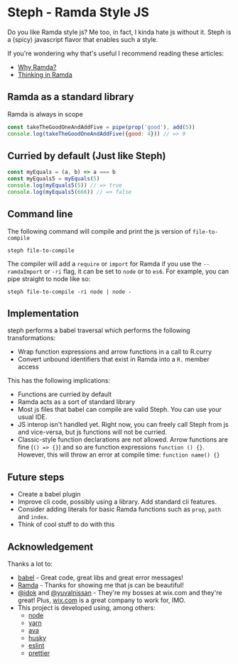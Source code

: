 # Steph - Ramda Style JS
Do you like Ramda style js?
Me too, in fact, I kinda hate js without it.
Steph is a (spicy) javascript flavor that enables such a style.

If you're wondering why that's useful I recommend reading these articles:
- [Why Ramda?](https://fr.umio.us/why-ramda/)
- [Thinking in Ramda](https://randycoulman.com/blog/2016/05/24/thinking-in-ramda-getting-started/)

## Ramda as a standard library
Ramda is always in scope
```javascript
const takeTheGoodOneAndAddFive = pipe(prop('good'), add(5))
console.log(takeTheGoodOneAndAddFive({good: 4})) // => 9
```

## Curried by default (Just like Steph)
```javascript
const myEquals = (a, b) => a === b
const myEquals5 = myEquals(5)
console.log(myEquals5(5)) // => true
console.log(myEquals5(666)) // => false
```

## Command line
The following command will compile and print the js version of `file-to-compile` 
```shell script
steph file-to-compile
```
The compiler will add a `require` or `import` for Ramda if you use the `--ramdaImport` or `-ri` flag,
it can be set to `node` or to `es6`.
For example, you can pipe straight to node like so:
```shell script
steph file-to-compile -ri node | node -
``` 

## Implementation
steph performs a babel traversal which performs the following transformations:
- Wrap function expressions and arrow functions in a call to R.curry
- Convert unbound identifiers that exist in Ramda into a `R.` member access

This has the following implications:
- Functions are curried by default
- Ramda acts as a sort of standard library
- Most js files that babel can compile are valid Steph. You can use your usual IDE.
- JS interop isn't handled yet. Right now, you can freely call Steph from js and vice-versa, 
but js functions will not be curried.
- Classic-style function declarations are not allowed.
Arrow functions are fine (`() => {}`) and so are function expressions `function () {}`. However, this will throw an error at compile time: `function name() {}`

## Future steps
- Create a babel plugin
- Improve cli code, possibly using a library. Add standard cli features.
- Consider adding literals for basic Ramda functions such as `prop`, `path` and `index`.
- Think of cool stuff to do with this

## Acknowledgement
Thanks a lot to:
- [babel](https://babeljs.io/) - Great code, great libs and great error messages!
- [Ramda](https://ramdajs.com/) - Thanks for showing me that js can be beautiful!
- [@idok](https://github.com/idok) and [@yuvalnissan](https://github.com/yuvalnissan) - 
They're my bosses at wix.com and they're great! Plus, [wix.com](https://www.wix.com/jobs/home) is a great company to work for, IMO.
- This project is developed using, among others:
    - [node](https://nodejs.org/en/)
    - [yarn](https://yarnpkg.com/)
    - [ava](https://github.com/avajs/ava)
    - [husky](https://github.com/typicode/husky)
    - [eslint](https://eslint.org/)
    - [prettier](https://prettier.io/)
